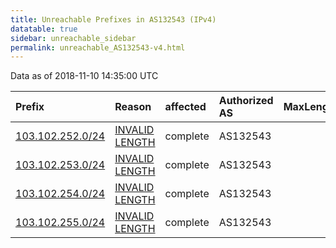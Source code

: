 ```yaml
---
title: Unreachable Prefixes in AS132543 (IPv4)
datatable: true
sidebar: unreachable_sidebar
permalink: unreachable_AS132543-v4.html
---
```


Data as of 2018-11-10 14:35:00 UTC


<div class="datatable-begin"></div>

| Prefix                                                     | Reason                                                                                                      | affected   | Authorized AS   |   MaxLength | Anchor                                       |   unreachable /24s |
|:-----------------------------------------------------------|:------------------------------------------------------------------------------------------------------------|:-----------|:----------------|------------:|:---------------------------------------------|-------------------:|
| [103.102.252.0/24](https://stat.ripe.net/103.102.252.0/24) | [INVALID LENGTH](https://rpki-validator.ripe.net/announcement-preview?asn=AS132543&prefix=103.102.252.0/24) | complete   | AS132543        |          22 | [APNIC](unreachable_APNIC_RPKI_Root-v4.html) |                  1 |
| [103.102.253.0/24](https://stat.ripe.net/103.102.253.0/24) | [INVALID LENGTH](https://rpki-validator.ripe.net/announcement-preview?asn=AS132543&prefix=103.102.253.0/24) | complete   | AS132543        |          22 | [APNIC](unreachable_APNIC_RPKI_Root-v4.html) |                  1 |
| [103.102.254.0/24](https://stat.ripe.net/103.102.254.0/24) | [INVALID LENGTH](https://rpki-validator.ripe.net/announcement-preview?asn=AS132543&prefix=103.102.254.0/24) | complete   | AS132543        |          22 | [APNIC](unreachable_APNIC_RPKI_Root-v4.html) |                  1 |
| [103.102.255.0/24](https://stat.ripe.net/103.102.255.0/24) | [INVALID LENGTH](https://rpki-validator.ripe.net/announcement-preview?asn=AS132543&prefix=103.102.255.0/24) | complete   | AS132543        |          22 | [APNIC](unreachable_APNIC_RPKI_Root-v4.html) |                  1 |

<div class="datatable-end"></div>